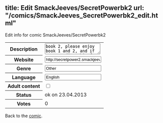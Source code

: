 title: Edit SmackJeeves/SecretPowerbk2
url: "/comics/SmackJeeves_SecretPowerbk2_edit.html"
---
Edit info for comic SmackJeeves/SecretPowerbk2

<form name="comic" action="http://gaepostmail.appengine.com/comic" name="post">
<table class="comicinfo">
<tr>
<th>Description</th><td><textarea name="description">book 2, please enjoy book 1 and 2, and if your reading this for your every first time, I wouldn't if I were you, because nothing would make sence, read book 1 first before reading this book.</textarea></td>
</tr>
<tr>
<th>Website</th><td><input type="text" name="url" value="http://secretpower2.smackjeeves.com/comics/"/></td>
</tr>
<tr>
<th>Genre</th><td><input type="text" name="genre" value="Other"/></td>
</tr>
<tr>
<th>Language</th><td><input type="text" name="language" value="English"/></td>
</tr>
<tr>
<th>Adult content</th><td><input type="checkbox" name="adult" value="adult" /></td>
</tr>
<tr>
<th>Status</th><td>ok on 23.04.2013</td>
</tr>
<tr>
<th>Votes</th><td>0</div></td>
</tr>
</table>
</form>

Back to the [comic](/comics/SmackJeeves_SecretPowerbk2.html).

